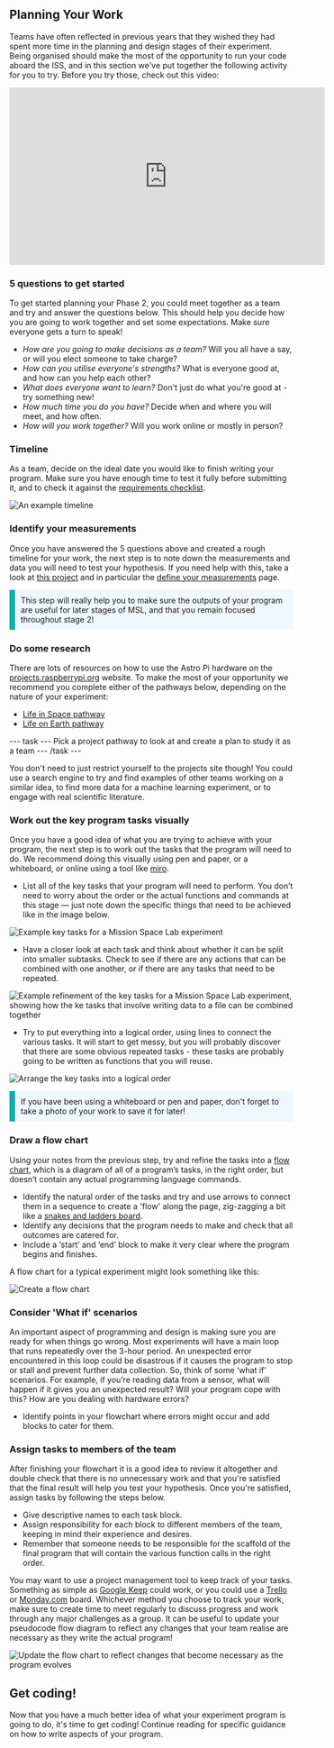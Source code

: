 ## Planning Your Work

Teams have often reflected in previous years that they wished they had spent more time in the planning and design stages of their experiment. Being organised should make the most of the opportunity to run your code aboard the ISS, and in this section we've put together the following activity for you to try. Before you try those, check out this video:

<iframe width="560" height="315" src="https://www.youtube.com/embed/vCFF_e1rSTI" frameborder="0" allow="accelerometer; autoplay; encrypted-media; gyroscope; picture-in-picture" allowfullscreen></iframe>

### 5 questions to get started

To get started planning your Phase 2, you could meet together as a team and try and answer the questions below. This should help you decide how you are going to work together and set some expectations. Make sure everyone gets a turn to speak!

- _How are you going to make decisions as a team?_ Will you all have a say, or will you elect someone to take charge?
- _How can you utilise everyone's strengths?_ What is everyone good at, and how can you help each other?
- _What does everyone want to learn?_ Don't just do what you're good at - try something new!
- _How much time you do you have?_ Decide when and where you will meet, and how often.
- _How will you work together?_ Will you work online or mostly in person?

### Timeline

As a team, decide on the ideal date you would like to finish writing your program. Make sure you have enough time to test it fully before submitting it, and to check it against the [requirements checklist](https://astro-pi.org/mission-space-lab/guidelines/program-checklist).

![An example timeline](images/timeline.png)

### Identify your measurements

Once you have answered the 5 questions above and created a rough timeline for your work, the next step is to note down the measurements and data you will need to test your hypothesis. If you need help with this, take a look at [this project](https://projects.raspberrypi.org/en/projects/experiment-design) and in particular the [define your measurements](https://projects.raspberrypi.org/en/projects/experiment-design/2) page. 

<p style="border-left: solid; border-width:10px; border-color: #0faeb0; background-color: aliceblue; padding: 10px;">
This step will really help you to make sure the outputs of your program are useful for later stages of MSL, and that you remain focused throughout stage 2!
</p>

### Do some research

There are lots of resources on how to use the Astro Pi hardware on the [projects.raspberrypi.org](https://projects.raspberrypi.org) website. To make the most of your opportunity we recommend you complete either of the pathways below, depending on the nature of your experiment:

- [Life in Space pathway](https://projects.raspberrypi.org/en/pathways/life-in-space)
- [Life on Earth pathway](https://projects.raspberrypi.org/en/pathways/life-on-earth)

--- task ---
Pick a project pathway to look at and create a plan to study it as a team
--- /task ---

You don't need to just restrict yourself to the projects site though! You could use a search engine to try and find examples of other teams working on a similar idea, to find more data for a machine learning experiment, or to engage with real scientific literature.

### Work out the key program tasks visually
Once you have a good idea of what you are trying to achieve with your program, the next step is to work out the tasks that the program will need to do. We recommend doing this visually using pen and paper, or a whiteboard, or online using a tool like [miro](https://miro.com).

- List all of the key tasks that your program will need to perform. You don’t need to worry about the order or the actual functions and commands at this stage — just note down the specific things that need to be achieved like in the image below.

![Example key tasks for a Mission Space Lab experiment](images/Astro_Pi_Educator_Focus_Graphics_V6a.png)

- Have a closer look at each task and think about whether it can be split into smaller subtasks. Check to see if there are any actions that can be combined with one another, or if there are any tasks that need to be repeated.

![Example refinement of the key tasks for a Mission Space Lab experiment, showing how the ke tasks that involve writing data to a file can be combined together](images/Astro_Pi_Educator_Focus_Graphics_V6b.png)

- Try to put everything into a logical order, using lines to connect the various tasks. It will start to get messy, but you will probably discover that there are some obvious repeated tasks - these tasks are probably going to be written as functions that you will reuse.

![Arrange the key tasks into a logical order](images/Astro_Pi_Educator_Focus_Graphics_V6c.png)

<p style="border-left: solid; border-width:10px; border-color: #0faeb0; background-color: aliceblue; padding: 10px;">
If you have been using a whiteboard or pen and paper, don't forget to take a photo of your work to save it for later!
</p>

### Draw a flow chart

Using your notes from the previous step, try and refine the tasks into a [flow chart](https://simple.wikipedia.org/wiki/Flow_chart), which is a diagram of all of a program’s tasks, in the right order, but doesn’t contain any actual programming language commands.

- Identify the natural order of the tasks and try and use arrows to connect them in a sequence to create a 'flow' along the page, zig-zagging a bit like a [snakes and ladders board](https://upload.wikimedia.org/wikipedia/en/b/ba/Cnl03.jpg).
- Identify any decisions that the program needs to make and check that all outcomes are catered for.
- Include a ‘start’ and ‘end’ block to make it very clear where the program begins and finishes.

A flow chart for a typical experiment might look something like this:

![Create a flow chart](images/Astro_Pi_Educator_Focus_Graphics_V6d.png)

### Consider 'What if' scenarios

An important aspect of programming and design is making sure you are ready for when things go wrong. Most experiments will have a main loop that runs repeatedly over the 3-hour period. An unexpected error encountered in this loop could be disastrous if it causes the program to stop or stall and prevent further data collection. So, think of some ‘what if’ scenarios. For example, if you’re reading data from a sensor, what will happen if it gives you an unexpected result? Will your program cope with this? How are you dealing with hardware errors? 
+ Identify points in your flowchart where errors might occur and add blocks to cater for them.

### Assign tasks to members of the team

After finishing your flowchart it is a good idea to review it altogether and double check that there is no unnecessary work and that you're satisfied that the final result will help you test your hypothesis. Once you're satisfied, assign tasks by following the steps below.

+ Give descriptive names to each task block.
+ Assign responsibility for each block to different members of the team, keeping in mind their experience and desires.
+ Remember that someone needs to be responsible for the scaffold of the final program that will contain the various function calls in the right order.

You may want to use a project management tool to keep track of your tasks. Something as simple as [Google Keep](https://www.google.com/keep/) could work, or you could use a [Trello](https://www.trello.com) or [Monday.com](https://www.monday.com) board. 
Whichever method you choose to track your work, make sure to create time to meet regularly to discuss progress and work through any major challenges as a group. It can be useful to update your pseudocode flow diagram to reflect any changes that your team realise are necessary as they write the actual program!

![Update the flow chart to reflect changes that become necessary as the program evolves](images/Astro_Pi_Educator_Focus_Graphics_V6e.png)

## Get coding!

Now that you have a much better idea of what your experiment program is going to do, it's time to get coding! Continue reading for specific guidance on how to write aspects of your program.
